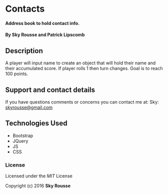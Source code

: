 # Contacts

#### Address book to hold contact info.

#### By Sky Rousse and Patrick Lipscomb

## Description

A player will input name to create an object that will hold their name and their accumulated score. If player rolls 1 then turn changes. Goal is to reach 100 points.



## Support and contact details
If you have questions comments or concerns you can contact me at:
Sky: skyrousse@gmail.com 

## Technologies Used

* Bootstrap
* JQuery
* JS
* CSS

### License

  Licensed under the _MIT_ License

Copyright (c) 2016 **Sky Rousse**
